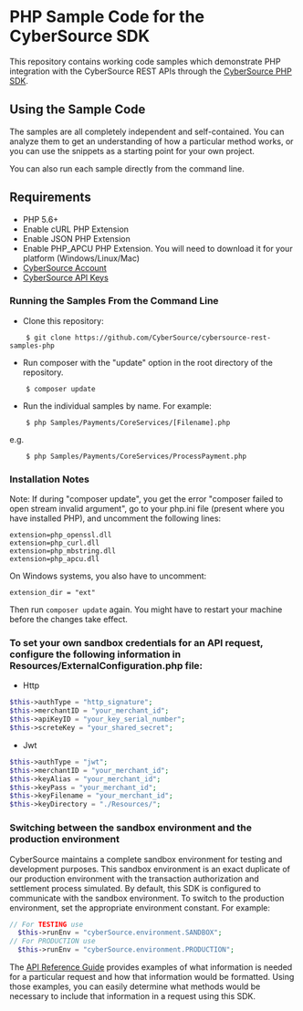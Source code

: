 # PHP Sample Code for the CyberSource SDK
This repository contains working code samples which demonstrate PHP integration with the CyberSource REST APIs through the [CyberSource PHP SDK](https://github.com/CyberSource/cybersource-rest-client-php).
 

## Using the Sample Code

The samples are all completely independent and self-contained. You can analyze them to get an understanding of how a particular method works, or you can use the snippets as a starting point for your own project.

You can also run each sample directly from the command line.

## Requirements
* PHP 5.6+
* Enable cURL PHP Extension
* Enable JSON PHP Extension
* Enable PHP_APCU PHP Extension. You will need to download it for your platform (Windows/Linux/Mac) 
* [CyberSource Account](https://developer.cybersource.com/api/developer-guides/dita-gettingstarted/registration.html)
* [CyberSource API Keys](https://prod.developer.cybersource.com/api/developer-guides/dita-gettingstarted/registration/createCertSharedKey.html)

### Running the Samples From the Command Line
* Clone this repository:
```
    $ git clone https://github.com/CyberSource/cybersource-rest-samples-php
```
* Run composer with the "update" option in the root directory of the repository.
```
    $ composer update
```
* Run the individual samples by name. For example:
```
    $ php Samples/Payments/CoreServices/[Filename].php
```
e.g.
```
    $ php Samples/Payments/CoreServices/ProcessPayment.php
```
### Installation Notes
Note: If during "composer update", you get the error "composer failed to open stream invalid argument", go to your php.ini file (present where you have installed PHP), and uncomment the following lines:
```
extension=php_openssl.dll
extension=php_curl.dll
extension=php_mbstring.dll
extension=php_apcu.dll
```
On Windows systems, you also have to uncomment:
```
extension_dir = "ext"
```
Then run `composer update` again. You might have to restart your machine before the changes take effect.

### To set your own sandbox credentials for an API request, configure the following information in Resources/ExternalConfiguration.php file:
  
  * Http

```php
$this->authType = "http_signature";
$this->merchantID = "your_merchant_id";
$this->apiKeyID = "your_key_serial_number";
$this->screteKey = "your_shared_secret";
```
  * Jwt

```php
$this->authType = "jwt";
$this->merchantID = "your_merchant_id";
$this->keyAlias = "your_merchant_id";
$this->keyPass = "your_merchant_id";
$this->keyFilename = "your_merchant_id";
$this->keyDirectory = "./Resources/";
```

### Switching between the sandbox environment and the production environment
CyberSource maintains a complete sandbox environment for testing and development purposes. This sandbox environment is an exact
duplicate of our production environment with the transaction authorization and settlement process simulated. By default, this SDK is 
configured to communicate with the sandbox environment. To switch to the production environment, set the appropriate environment 
constant.  For example:

```php
// For TESTING use
  $this->runEnv = "cyberSource.environment.SANDBOX";
// For PRODUCTION use
  $this->runEnv = "cyberSource.environment.PRODUCTION";
```

The [API Reference Guide](https://developer.cybersource.com/api/reference/api-reference.html) provides examples of what information is needed for a particular request and how that information would be formatted. Using those examples, you can easily determine what methods would be necessary to include that information in a request
using this SDK.
